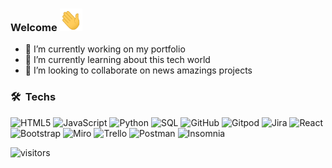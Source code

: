 ### Welcome  <img src="https://github.com/marioandbri/marioandbri/raw/main/wave.gif" width="36px" height="36px"/>


- 🔭 I’m currently working on my portfolio
- 🌱 I’m currently learning about this tech world
- 👯 I’m looking to collaborate on news amazings projects 



### 🛠 &nbsp;Techs 


![HTML5](https://img.shields.io/badge/-HTML5-000000?style=flat&logo=HTML5)
![JavaScript](https://img.shields.io/badge/-JavaScript-000000?style=flat&logo=javascript)
![Python](https://img.shields.io/badge/-Python-000000?style=flat&logo=python)
![SQL](https://img.shields.io/badge/-SQL-000000?style=flat&logo=MySQL)
![GitHub](https://img.shields.io/badge/-GitHub-000000?style=flat&logo=github&logoColor=FFFFFF)
![Gitpod](https://img.shields.io/badge/-gitpod-000000?&style=flat&logo=gitpod&logoColor=orange)
![Jira](https://img.shields.io/badge/-Jira-000000?style=flat&logo=jira-software&logoColor=white&logoColor=0052CC)
![React](https://img.shields.io/badge/-React-000000?style=flat&logo=React&logoColor=61DAFB)
![Bootstrap](https://img.shields.io/badge/Bootstrap-000000?&style=flat&logo=bootstrap&logoColor=purple)
![Miro](https://img.shields.io/badge/Miro-000000?&style=flat&logo=miro&logoColor=yellow)
![Trello](https://img.shields.io/badge/Trello-000000?&style=flat&logo=trello&logoColor=blue)
![Postman](https://img.shields.io/badge/Postman-000000?&style=flat&logo=postman&logoColor=orange)
![Insomnia](https://img.shields.io/badge/Insomnia-000000?&style=flat&logo=insomnia&logoColor=purple)




![visitors](https://visitor-badge.glitch.me/badge?page_id=marisofip.visitor-badge&left_color=blue&right_color=black)

<!--
**marisofip/marisofip** is a ✨ _special_ ✨ repository because its `README.md` (this file) appears on your GitHub profile.

Here are some ideas to get you started:

- 🔭 I’m currently working on ...
- 🌱 I’m currently learning ...
- 👯 I’m looking to collaborate on ...
- 🤔 I’m looking for help with ...
- 💬 Ask me about ...
- 📫 How to reach me: ...
- 😄 Pronouns: ...
- ⚡ Fun fact: ...
-->
